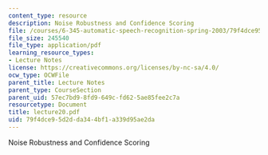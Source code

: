 ```yaml
---
content_type: resource
description: Noise Robustness and Confidence Scoring
file: /courses/6-345-automatic-speech-recognition-spring-2003/79f4dce95d2dda344bf1a339d95ae2da_lecture20.pdf
file_size: 245540
file_type: application/pdf
learning_resource_types:
- Lecture Notes
license: https://creativecommons.org/licenses/by-nc-sa/4.0/
ocw_type: OCWFile
parent_title: Lecture Notes
parent_type: CourseSection
parent_uid: 57ec7bd9-8fd9-649c-fd62-5ae85fee2c7a
resourcetype: Document
title: lecture20.pdf
uid: 79f4dce9-5d2d-da34-4bf1-a339d95ae2da
---
```

Noise Robustness and Confidence Scoring